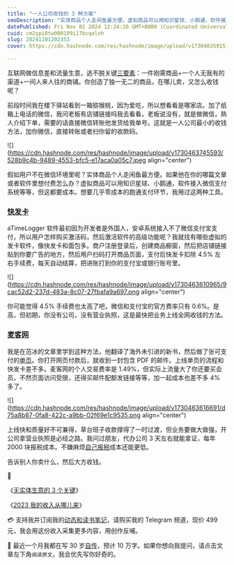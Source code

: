 ```yaml
---
title: "一人公司收钱的 3 种方案"
seoDescription: "实体商品个人走闲鱼最方便。虚拟商品可以用知识星球、小鹅通，软件接入微信支付系统等，但这都要成本。想要几乎零成本的跑通支付环节，我还用过快发卡和麦客网。（猕猴桃好吃！）"
datePublished: Fri Nov 01 2024 12:24:26 GMT+0000 (Coordinated Universal Time)
cuid: cm2ypi8tw000109i17bcqalvh
slug: 20241101202353
cover: https://cdn.hashnode.com/res/hashnode/image/upload/v1730463591577/9bb83865-88b1-492a-a1cc-fc94d3ce5a58.jpeg

---
```


互联网做信息差和流量生意，逃不脱关键[三要素](https://mp.weixin.qq.com/s?__biz=MzI3MzU5MDA1OQ==&mid=2247488732&idx=1&sn=92e4ba81343be107202762a17c0e3912&chksm=eb21a698dc562f8e16902e72165e1ed3fd8b2470a767fe2aa13b6ca0f05c838eceb423bb9d95&token=858161081&lang=zh_CN#rd)：一件刚需商品+一个人无我有的渠道+一间人来人往的商铺。你创造了独一无二的商品，在哪儿卖，又怎么收钱呢？

前段时间我在楼下驿站看到一箱猕猴桃，因为爱吃，所以想看看是哪家店。加了纸箱上电话的微信，我问老板有店铺链接吗我去看看，老板说没有，就是做微信，熟人介绍下单，需要的话直接微信转账他发货给我单号。这就是一人公司最小的收钱方法，加你微信，直接转账或者扫你留的收款码。

![](https://cdn.hashnode.com/res/hashnode/image/upload/v1730463745593/528b9c4b-9489-4553-bfc5-e17aca0a05c7.jpeg align="center")

假如用户不在微信环境里呢？实体商品个人走闲鱼最方便。如果他在你的哪篇文章或者软件里想付费怎么办？虚拟商品可以用知识星球、小鹅通，软件接入微信支付系统等等，但这都要成本。想要几乎零成本的跑通支付环节，我用过这两种工具。

### [快发卡](http://www.kuaifaka.net/invitied?code=52729065)

aTimeLogger 软件最初因为开发者是外国人，安卓系统接入不了微信支付宝支付，所以用户怎样购买激活码，然后激活软件的高级功能呢？我就找有哪些虚拟的发卡软件，像快发卡和面包多。商户注册登录后，创建商品橱窗，然后把店铺链接贴到你要广告的地方，然后用户扫码打开商品页面，支付后快发卡扣除 4.5% 左右手续费，每天自动结算，把进账打到你的支付宝或银行账号里。

![](https://cdn.hashnode.com/res/hashnode/image/upload/v1730463610965/9cac52d2-237d-483a-8c07-27fbafa9a697.png align="center")

你可能觉得 4.5% 手续费也太高了吧，微信和支付宝的官方费率只有 0.6%。是高，但初期，你没有公司，没有营业执照，这是最快把业务上线全网收钱的方法。

### [麦客网](https://cn.mikecrm.com/)

我是在范冰的文章里学到这种方法，他翻译了海外未引进的新书，然后做了张可支付的[单页](https://zerodaybook.mikecrm.com/XXzofIc)。你打开网页付款后，就收到一封包含 PDF 的邮件。上线单页的流程和快发卡差不多。麦客网的个人交易费率是 1.49%，但实际上流量大了你还要买会员，不然页面访问受限，还得买邮件配额发链接等等，加一起成本也差不多 4% 多了。

![](https://cdn.hashnode.com/res/hashnode/image/upload/v1730463616691/d75a8b87-0fa8-422c-a9bb-02f69e1c9535.png align="center")

上线快和质量好不可兼得，草台班子收款撑得了一时过渡，但业务要做大做强，开公司拿营业执照是必经之路。我问过朋友，代办公司 3 天左右就能拿证，每年 2000 块报税成本。不嫌麻烦[自己报税](https://mp.weixin.qq.com/s/4znZ8Fog1lWbpoHmdtDFPQ)成本还能更低。

告诉别人你卖什么，然后大方收钱。

🔗

《[无实体生意的 3 个关键](https://mp.weixin.qq.com/s?__biz=MzI3MzU5MDA1OQ==&mid=2247488732&idx=1&sn=92e4ba81343be107202762a17c0e3912&chksm=eb21a698dc562f8e16902e72165e1ed3fd8b2470a767fe2aa13b6ca0f05c838eceb423bb9d95&token=858161081&lang=zh_CN#rd)》

《[2023 我的收入从哪儿来](https://mp.weixin.qq.com/s?__biz=MzI3MzU5MDA1OQ==&mid=2247488295&idx=1&sn=9720cdeb5db3d7228c26cecd003150c9&chksm=eb21a163dc562875c044acb2a9b3d153f7a1aadc121a5089b687750c4673828bac9056adf98a#rd)》

💳 支持我并订阅我的[动态和读书笔记](https://mp.weixin.qq.com/s/A_yK10ktL8Nl7RzsnGwzEg)，请购买我的 Telegram 频道，现价 499 元，我会用这份收入采集更多内容，用创作反哺。

📖 最近一个月我都在写 30 岁[自传](https://mp.weixin.qq.com/s?__biz=MzI3MzU5MDA1OQ==&mid=2247488741&idx=1&sn=3aca11b2f15bcb82156b45c8a69ae937&chksm=eb21a6a1dc562fb7bbf6242bc1a68995eba7b560a49627ac031e129b33aa29a624896186a2a3#rd)，预计 10 万字。如果你想向我提问，请点击文章左下角`阅读原文`，我会优先写你好奇的。
